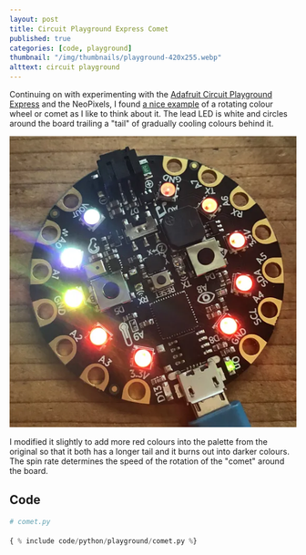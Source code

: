 ```yaml
---
layout: post
title: Circuit Playground Express Comet
published: true
categories: [code, playground]
thumbnail: "/img/thumbnails/playground-420x255.webp"
alttext: circuit playground
---
```


Continuing on with experimenting with the <a href="https://learn.adafruit.com/adafruit-circuit-playground-express/overview">Adafruit 
Circuit Playground Express</a> and the NeoPixels, I found <a href="https://learn.adafruit.com/fancyled-library-for-circuitpython/led-colors">a nice example</a> of 
a rotating colour wheel or comet as I like to think about it. The lead LED is white and circles around the board trailing a "tail" of gradually cooling colours 
behind it.  

![circuit playground showing LEDs lit in red](/img/posts/playground-comet/comet.webp)

I modified it slightly to add more red colours into the palette from the original so that it both has a longer tail and it burns out into darker colours. The spin 
rate determines the speed of the rotation of the "comet" around the board.

## Code 

```python
# comet.py 

{ % include code/python/playground/comet.py %}

```
